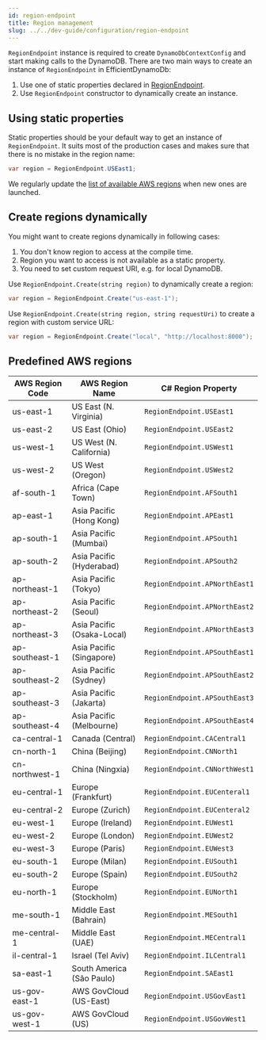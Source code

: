 ```yaml
---
id: region-endpoint
title: Region management
slug: ../../dev-guide/configuration/region-endpoint
---
```


`RegionEndpoint` instance is required to create `DynamoDbContextConfig` and start making calls to the DynamoDB.
There are two main ways to create an instance of `RegionEndpoint` in EfficientDynamoDb:

1. Use one of static properties declared in [RegionEndpoint](https://github.com/AllocZero/EfficientDynamoDb/blob/main/src/EfficientDynamoDb/Context/Config/RegionEndpoint.cs).
1. Use `RegionEndpoint` constructor to dynamically create an instance.

## Using static properties

Static properties should be your default way to get an instance of `RegionEndpoint`.
It suits most of the production cases and makes sure that there is no mistake in the region name:

```csharp
var region = RegionEndpoint.USEast1;
```

We regularly update the [list of available AWS regions](#predefined-aws-regions) when new ones are launched.

## Create regions dynamically

You might want to create regions dynamically in following cases:

1. You don't know region to access at the compile time.
1. Region you want to access is not available as a static property.
1. You need to set custom request URI, e.g. for local DynamoDB.

Use `RegionEndpoint.Create(string region)` to dynamically create a region:

```csharp
var region = RegionEndpoint.Create("us-east-1");
```

Use `RegionEndpoint.Create(string region, string requestUri)` to create a region with custom service URL:

```csharp
var region = RegionEndpoint.Create("local", "http://localhost:8000");
```

## Predefined AWS regions

| AWS Region Code | AWS Region Name            | C# Region Property            |
|-----------------|----------------------------|-------------------------------|
| us-east-1       | US East (N. Virginia)      | `RegionEndpoint.USEast1`      |
| us-east-2       | US East (Ohio)             | `RegionEndpoint.USEast2`      |
| us-west-1       | US West (N. California)    | `RegionEndpoint.USWest1`      |
| us-west-2       | US West (Oregon)           | `RegionEndpoint.USWest2`      |
| af-south-1      | Africa (Cape Town)         | `RegionEndpoint.AFSouth1`     |
| ap-east-1       | Asia Pacific (Hong Kong)   | `RegionEndpoint.APEast1`      |
| ap-south-1      | Asia Pacific (Mumbai)      | `RegionEndpoint.APSouth1`     |
| ap-south-2      | Asia Pacific (Hyderabad)   | `RegionEndpoint.APSouth2`     |
| ap-northeast-1  | Asia Pacific (Tokyo)       | `RegionEndpoint.APNorthEast1` |
| ap-northeast-2  | Asia Pacific (Seoul)       | `RegionEndpoint.APNorthEast2` |
| ap-northeast-3  | Asia Pacific (Osaka-Local) | `RegionEndpoint.APNorthEast3` |
| ap-southeast-1  | Asia Pacific (Singapore)   | `RegionEndpoint.APSouthEast1` |
| ap-southeast-2  | Asia Pacific (Sydney)      | `RegionEndpoint.APSouthEast2` |
| ap-southeast-3  | Asia Pacific (Jakarta)     | `RegionEndpoint.APSouthEast3` |
| ap-southeast-4  | Asia Pacific (Melbourne)   | `RegionEndpoint.APSouthEast4` |
| ca-central-1    | Canada (Central)           | `RegionEndpoint.CACentral1`   |
| cn-north-1      | China (Beijing)            | `RegionEndpoint.CNNorth1`     |
| cn-northwest-1  | China (Ningxia)            | `RegionEndpoint.CNNorthWest1` |
| eu-central-1    | Europe (Frankfurt)         | `RegionEndpoint.EUCenteral1`  |
| eu-central-2    | Europe (Zurich)            | `RegionEndpoint.EUCenteral2`  |
| eu-west-1       | Europe (Ireland)           | `RegionEndpoint.EUWest1`      |
| eu-west-2       | Europe (London)            | `RegionEndpoint.EUWest2`      |
| eu-west-3       | Europe (Paris)             | `RegionEndpoint.EUWest3`      |
| eu-south-1      | Europe (Milan)             | `RegionEndpoint.EUSouth1`     |
| eu-south-2      | Europe (Spain)             | `RegionEndpoint.EUSouth2`     |
| eu-north-1      | Europe (Stockholm)         | `RegionEndpoint.EUNorth1`     |
| me-south-1      | Middle East (Bahrain)      | `RegionEndpoint.MESouth1`     |
| me-central-1    | Middle East (UAE)          | `RegionEndpoint.MECentral1`   |
| il-central-1    | Israel (Tel Aviv)          | `RegionEndpoint.ILCentral1`   |
| sa-east-1       | South America (São Paulo)  | `RegionEndpoint.SAEast1`      |
| us-gov-east-1   | AWS GovCloud (US-East)     | `RegionEndpoint.USGovEast1`   |
| us-gov-west-1   | AWS GovCloud (US)          | `RegionEndpoint.USGovWest1`   |
